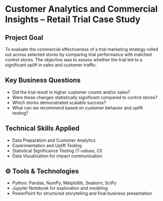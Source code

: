 # Customer Analytics and Commercial Insights – Retail Trial Case Study

## Project Goal
To evaluate the commercial effectiveness of a trial marketing strategy rolled out across selected stores by comparing trial performance with matched control stores. The objective was to assess whether the trial led to a significant uplift in sales and customer traffic.

## Key Business Questions
-  Did the trial result in higher customer counts and/or sales?
-  Were these changes statistically significant compared to control stores?
-  Which stores demonstrated scalable success?
-  What can we recommend based on customer behavior and uplift testing?

## Technical Skills Applied
-  Data Preparation and Customer Analytics
-  Experimentation and Uplift Testing
-  Statistical Significance Testing (T-values, CI)
-  Data Visualization for impact communication

## ⚙️ Tools & Technologies
-  Python: Pandas, NumPy, Matplotlib, Seaborn, SciPy
-  Jupyter Notebook for exploration and modeling
-  PowerPoint for structured storytelling and final business presentation
